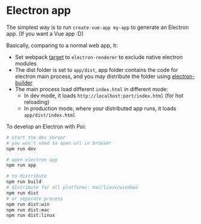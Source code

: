 # Electron app

The simplest way is to run `create-vue-app my-app` to generate an Electron app. (If you want a Vue app :D)

Basically, comparing to a normal web app, it:

- Set webpack [target](https://webpack.js.org/configuration/target/#target) to `electron-renderer` to exclude native electron modules
- The dist folder is set to `app/dist`, app folder contains the code for electron main process, and you may distribute the folder using [electron-builder](https://github.com/electron-userland/electron-builder)
- The main process load different `index.html` in different mode:
  - In dev mode, it loads `http://localhost:port/index.html` (for hot reloading)
  - In production mode, where your distributed app runs, it loads `app/dist/index.html`

To develop an Electron with Poi:

```bash
# start the dev server
# you won't need to open url in browser
npm run dev

# open electron app
npm run app

# to distribute
npm run build
# distribute for all platforms: mac/linux/windows
npm run dist
# or separate process
npm run dist:win 
npm run dist:mac
npm run dist:linux
```
